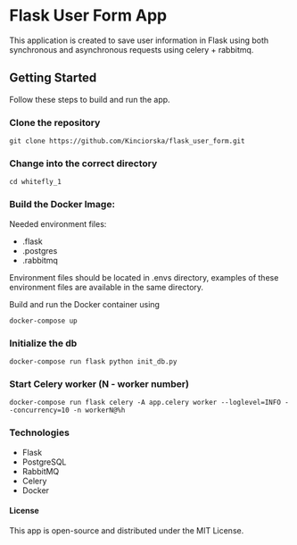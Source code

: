 # Flask User Form App

This application is created to save user information in Flask using both synchronous and asynchronous requests using celery + rabbitmq. 


## Getting Started

Follow these steps to build and run the app.


### Clone the repository
```
git clone https://github.com/Kinciorska/flask_user_form.git
```

### Change into the correct directory
```
cd whitefly_1
```

### Build the Docker Image:

   Needed environment files:

- .flask
- .postgres
- .rabbitmq

Environment files should be located in .envs directory, examples of these environment files are available in the same directory.
 
Build and run the Docker container using
```
docker-compose up
```
### Initialize the db
``` 
docker-compose run flask python init_db.py
```
### Start Celery worker (N - worker number)
``` 
docker-compose run flask celery -A app.celery worker --loglevel=INFO --concurrency=10 -n workerN@%h
```
   
### Technologies
- Flask
- PostgreSQL
- RabbitMQ
- Celery
- Docker

#### License
This app is open-source and distributed under the MIT License.

